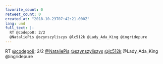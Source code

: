 ```yaml
---
favorite_count: 0
retweet_count: 0
created_at: "2018-10-23T07:42:21.000Z"
lang: und
full_text: |-
  RT @codepo8: 2/2
  @NataliePis @szynszyliszys @lc512k @Lady_Ada_King @ingridepure
---
```


RT [@codepo8](https://twitter.com/codepo8): 2/2
[@NataliePis](https://twitter.com/NataliePis)
[@szynszyliszys](https://twitter.com/szynszyliszys)
[@lc512k](https://twitter.com/lc512k) @Lady_Ada_King @ingridepure
